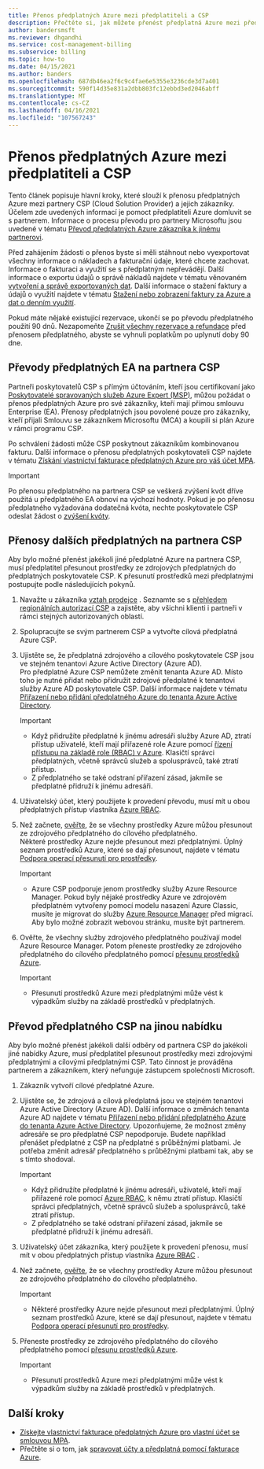 ```yaml
---
title: Přenos předplatných Azure mezi předplatiteli a CSP
description: Přečtěte si, jak můžete přenést předplatná Azure mezi předplatiteli a CSP.
author: bandersmsft
ms.reviewer: dhgandhi
ms.service: cost-management-billing
ms.subservice: billing
ms.topic: how-to
ms.date: 04/15/2021
ms.author: banders
ms.openlocfilehash: 687db46ea2f6c9c4fae6e5355e3236cde3d7a401
ms.sourcegitcommit: 590f14d35e831a2dbb803fc12ebbd3ed2046abff
ms.translationtype: MT
ms.contentlocale: cs-CZ
ms.lasthandoff: 04/16/2021
ms.locfileid: "107567243"
---
```

# <a name="transfer-azure-subscriptions-between-subscribers-and-csps"></a>Přenos předplatných Azure mezi předplatiteli a CSP

Tento článek popisuje hlavní kroky, které slouží k přenosu předplatných Azure mezi partnery CSP (Cloud Solution Provider) a jejich zákazníky. Účelem zde uvedených informací je pomoct předplatiteli Azure domluvit se s partnerem. Informace o procesu převodu pro partnery Microsoftu jsou uvedené v tématu [Převod předplatných Azure zákazníka k jinému partnerovi](/partner-center/switch-azure-subscriptions-to-a-different-partner).

Před zahájením žádosti o přenos byste si měli stáhnout nebo vyexportovat všechny informace o nákladech a fakturační údaje, které chcete zachovat. Informace o fakturaci a využití se s předplatným nepřevádějí. Další informace o exportu údajů o správě nákladů najdete v tématu věnovaném [vytvoření a správě exportovaných dat](../costs/tutorial-export-acm-data.md). Další informace o stažení faktury a údajů o využití najdete v tématu [Stažení nebo zobrazení faktury za Azure a dat o denním využití](download-azure-invoice-daily-usage-date.md).

Pokud máte nějaké existující rezervace, ukončí se po převodu předplatného použití 90 dnů. Nezapomeňte [Zrušit všechny rezervace a refundace](../reservations/exchange-and-refund-azure-reservations.md) před přenosem předplatného, abyste se vyhnuli poplatkům po uplynutí doby 90 dne.

## <a name="transfer-ea-subscriptions-to-a-csp-partner"></a>Převody předplatných EA na partnera CSP

Partneři poskytovatelů CSP s přímým účtováním, kteří jsou certifikovaní jako [Poskytovatelé spravovaných služeb Azure Expert (MSP)](https://partner.microsoft.com/membership/azure-expert-msp), můžou požádat o přenos předplatných Azure pro své zákazníky, kteří mají přímou smlouvu Enterprise (EA). Přenosy předplatných jsou povolené pouze pro zákazníky, kteří přijali Smlouvu se zákazníkem Microsoftu (MCA) a koupili si plán Azure v rámci programu CSP.

Po schválení žádosti může CSP poskytnout zákazníkům kombinovanou fakturu. Další informace o přenosu předplatných poskytovateli CSP najdete v tématu [Získání vlastnictví fakturace předplatných Azure pro váš účet MPA](mpa-request-ownership.md).

>[!IMPORTANT]
> Po přenosu předplatného na partnera CSP se veškerá zvýšení kvót dříve použitá u předplatného EA obnoví na výchozí hodnoty. Pokud je po přenosu předplatného vyžadována dodatečná kvóta, nechte poskytovatele CSP odeslat žádost o [zvýšení kvóty](../../azure-portal/supportability/regional-quota-requests.md). 

## <a name="other-subscription-transfers-to-a-csp-partner"></a>Přenosy dalších předplatných na partnera CSP

Aby bylo možné přenést jakékoli jiné předplatné Azure na partnera CSP, musí předplatitel přesunout prostředky ze zdrojových předplatných do předplatných poskytovatele CSP. K přesunutí prostředků mezi předplatnými postupujte podle následujících pokynů.

1. Navažte u zákazníka [vztah prodejce](/partner-center/request-a-relationship-with-a-customer) . Seznamte se s [přehledem regionálních autorizací CSP](/partner-center/regional-authorization-overview) a zajistěte, aby všichni klienti i partneři v rámci stejných autorizovaných oblastí.
1. Spolupracujte se svým partnerem CSP a vytvořte cílová předplatná Azure CSP.
1. Ujistěte se, že předplatná zdrojového a cílového poskytovatele CSP jsou ve stejném tenantovi Azure Active Directory (Azure AD).  
    Pro předplatné Azure CSP nemůžete změnit tenanta Azure AD. Místo toho je nutné přidat nebo přidružit zdrojové předplatné k tenantovi služby Azure AD poskytovatele CSP. Další informace najdete v tématu [Přiřazení nebo přidání předplatného Azure do tenanta Azure Active Directory](../../active-directory/fundamentals/active-directory-how-subscriptions-associated-directory.md).
    > [!IMPORTANT]
    > - Když přidružíte předplatné k jinému adresáři služby Azure AD, ztratí přístup uživatelé, kteří mají přiřazené role Azure pomocí [řízení přístupu na základě role (RBAC) v Azure](../../role-based-access-control/role-assignments-portal.md). Klasičtí správci předplatných, včetně správců služeb a spolusprávců, také ztratí přístup.
    > - Z předplatného se také odstraní přiřazení zásad, jakmile se předplatné přidruží k jinému adresáři.
1. Uživatelský účet, který použijete k provedení převodu, musí mít u obou předplatných přístup vlastníka [Azure RBAC](add-change-subscription-administrator.md).
1. Než začnete, [ověřte](/rest/api/resources/resources/validatemoveresources), že se všechny prostředky Azure můžou přesunout ze zdrojového předplatného do cílového předplatného.  
    Některé prostředky Azure nejde přesunout mezi předplatnými. Úplný seznam prostředků Azure, které se dají přesunout, najdete v tématu [Podpora operací přesunutí pro prostředky](../../azure-resource-manager/management/move-support-resources.md).
    > [!IMPORTANT]
    >  - Azure CSP podporuje jenom prostředky služby Azure Resource Manager. Pokud byly nějaké prostředky Azure ve zdrojovém předplatném vytvořeny pomocí modelu nasazení Azure Classic, musíte je migrovat do služby [Azure Resource Manager](/azure/cloud-solution-provider/migration/ea-payg-to-azure-csp/ea-open-direct-asm-to-arm) před migrací. Aby bylo možné zobrazit webovou stránku, musíte být partnerem.

1. Ověřte, že všechny služby zdrojového předplatného používají model Azure Resource Manager. Potom přeneste prostředky ze zdrojového předplatného do cílového předplatného pomocí [přesunu prostředků Azure](../../azure-resource-manager/management/move-resource-group-and-subscription.md).
    > [!IMPORTANT]
    >  - Přesunutí prostředků Azure mezi předplatnými může vést k výpadkům služby na základě prostředků v předplatných.

## <a name="transfer-csp-subscription-to-other-offer"></a>Převod předplatného CSP na jinou nabídku

Aby bylo možné přenést jakékoli další odběry od partnera CSP do jakékoli jiné nabídky Azure, musí předplatitel přesunout prostředky mezi zdrojovými předplatnými a cílovými předplatnými CSP. Tato činnost je prováděna partnerem a zákazníkem, který nefunguje zástupcem společnosti Microsoft.

1. Zákazník vytvoří cílové předplatné Azure.
1. Ujistěte se, že zdrojová a cílová předplatná jsou ve stejném tenantovi Azure Active Directory (Azure AD). Další informace o změnách tenanta Azure AD najdete v tématu [Přiřazení nebo přidání předplatného Azure do tenanta Azure Active Directory](../../active-directory/fundamentals/active-directory-how-subscriptions-associated-directory.md).
    Upozorňujeme, že možnost změny adresáře se pro předplatné CSP nepodporuje. Budete například přenášet předplatné z CSP na předplatné s průběžnými platbami. Je potřeba změnit adresář předplatného s průběžnými platbami tak, aby se s tímto shodoval.

    > [!IMPORTANT]
    >  - Když přidružíte předplatné k jinému adresáři, uživatelé, kteří mají přiřazené role pomocí [Azure RBAC](../../role-based-access-control/role-assignments-portal.md), k němu ztratí přístup. Klasičtí správci předplatných, včetně správců služeb a spolusprávců, také ztratí přístup.
    >  - Z předplatného se také odstraní přiřazení zásad, jakmile se předplatné přidruží k jinému adresáři.

1. Uživatelský účet zákazníka, který použijete k provedení přenosu, musí mít v obou předplatných přístup vlastníka [Azure RBAC](add-change-subscription-administrator.md) .
1. Než začnete, [ověřte](/rest/api/resources/resources/validatemoveresources), že se všechny prostředky Azure můžou přesunout ze zdrojového předplatného do cílového předplatného.
    > [!IMPORTANT]
    >  - Některé prostředky Azure nejde přesunout mezi předplatnými. Úplný seznam prostředků Azure, které se dají přesunout, najdete v tématu [Podpora operací přesunutí pro prostředky](../../azure-resource-manager/management/move-support-resources.md).

1. Přeneste prostředky ze zdrojového předplatného do cílového předplatného pomocí [přesunu prostředků Azure](../../azure-resource-manager/management/move-resource-group-and-subscription.md).
    > [!IMPORTANT]
    >  - Přesunutí prostředků Azure mezi předplatnými může vést k výpadkům služby na základě prostředků v předplatných.

## <a name="next-steps"></a>Další kroky
- [Získejte vlastnictví fakturace předplatných Azure pro vlastní účet se smlouvou MPA](mpa-request-ownership.md).
- Přečtěte si o tom, jak [spravovat účty a předplatná pomocí fakturace Azure](../index.yml).
